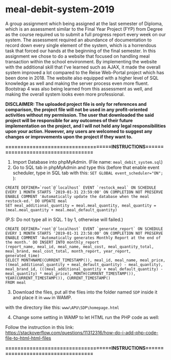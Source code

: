 # meal-debit-system-2019
 
A group assignment which being assigned at the last semester of Diploma, which is an assessment similar to the Final Year Project (FYP) from Degree as the course required us to submit a full progress report every week on our system. The assessment required an abundance of documentation to record down every single element of the system, which is a horrendous task that forced our hands at the beginning of the final semester. In this assignment we chose to do a website that focused on handling meal transaction within the school environment. By implementing the website with the additional skill that I've learned such as AJAX, it made the overall system improved a lot compared to the Reise Web-Portal project which has been done in 2018. The website also equipped with a higher level of SQL knowledge as well and making the server process even more fluent. Bootstrap 4 was also being learned from this assessment as well, and making the overall system looks even more professional.

**DISCLAIMER: The uploaded project file is only for references and comparison, the project file will not be used in any profit-oriented activities without my permission. The user that downloaded the said project will be responsible for any outcomes of their future implementation on the project, and I will not held any legal responsibilities upon your action. However, any users are welcomed to suggest any changes or improvements upon the project if they want to.**

**===================================INSTRUCTIONS===================================**
1. Import Database into phpMyAdmin. (File name: ```meal_debit_system.sql```)
2. Go to SQL tab in phpMyAdmin and type this (before that enable event scheduler, type in SQL tab with this: ```SET GLOBAL event_scheduler="ON"; ```):

```
CREATE DEFINER=`root`@`localhost` EVENT `restock_meal` ON SCHEDULE EVERY 1 MONTH STARTS '2019-01-31 23:59:00' ON COMPLETION NOT PRESERVE ENABLE COMMENT 'Automatically update the database when the meal restock-ed.' DO UPDATE meal 
SET meal_additional_quantity = meal.meal_quantity, meal_quantity = (meal.meal_quantity + meal.meal_default_quantity)
```

(P.S: Do not type all in SQL. 1 by 1, otherwise will failed.)

```
CREATE DEFINER=`root`@`localhost` EVENT `generate_report` ON SCHEDULE EVERY 1 MONTH STARTS '2019-01-31 23:58:00' ON COMPLETION NOT PRESERVE ENABLE COMMENT 'Automatically generates Monthly Report at the end of the month.' DO INSERT INTO monthly_report
(report_name, meal_id, meal_name, meal_cost, meal_quantity_total, meal_brand, meal_cost_total, month_report, year_report, generated_time)
SELECT MONTHNAME(CURRENT_TIMESTAMP()), meal_id, meal_name, meal_price, ((meal_additional_quantity + meal_default_quantity) - meal_quantity),
meal_brand_id, (((meal_additional_quantity + meal_default_quantity) - meal_quantity) * meal_price), MONTH(CURRENT_TIMESTAMP()), YEAR(CURRENT_TIMESTAMP()), CURRENT_TIMESTAMP()
FROM meal
```

3. Download the files, put all the files into the folder named ```SDP``` inside it and place it in ```www``` in WAMP.

with the directory like this: ```www\APU\SDP\homepage.html```

4. Change some setting in WAMP to let HTML run the PHP code as well: 

Follow the instruction in this link:
https://stackoverflow.com/questions/11312316/how-do-i-add-php-code-file-to-html-html-files

**===================================INSTRUCTIONS===================================**
